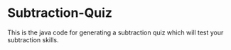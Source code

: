 # Subtraction-Quiz
This is the java code for generating a subtraction quiz which will test your subtraction skills. 
